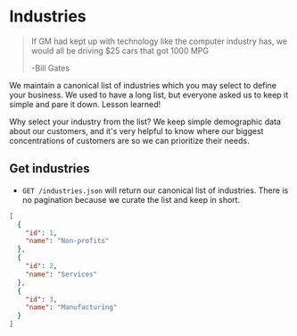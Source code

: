 Industries
========

> If GM had kept up with technology like the computer industry has, 
> we would all be driving $25 cars that got 1000 MPG
>
> -Bill Gates

We maintain a canonical list of industries which you may select to define your business. We used to have a long list, but everyone asked us to keep it simple and pare it down. Lesson learned! 

Why select your industry from the list? We keep simple demographic data about our customers, and it's very helpful to know where our biggest concentrations of customers are so we can prioritize their needs.


Get industries
------------

* `GET /industries.json` will return our canonical list of industries. There is no pagination because we curate the list and keep in short.

```json
[
  {
    "id": 1,
    "name": "Non-profits"
  },
  {
    "id": 2,
    "name": "Services"
  },
  {
    "id": 3,
    "name": "Manufacturing"
  }
]
```

